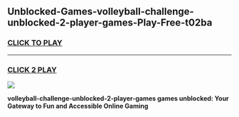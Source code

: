 
## Unblocked-Games-volleyball-challenge-unblocked-2-player-games-Play-Free-t02ba
<h3>
<a href="https://premium76.site?title=volleyball-challenge-unblocked-2-player-games&ref=17A">CLICK TO PLAY</a></h3>
<hr>

<h3>
<a href="https://premium76.site?title=volleyball-challenge-unblocked-2-player-games&ref=17A">CLICK 2 PLAY</a>
  
</h3>

<a href="https://premium76.site?title=volleyball-challenge-unblocked-2-player-games&ref=17A"><img src="https://clearcache.store/games.png"></a>


**volleyball-challenge-unblocked-2-player-games games unblocked: Your Gateway to Fun and Accessible Online Gaming**
